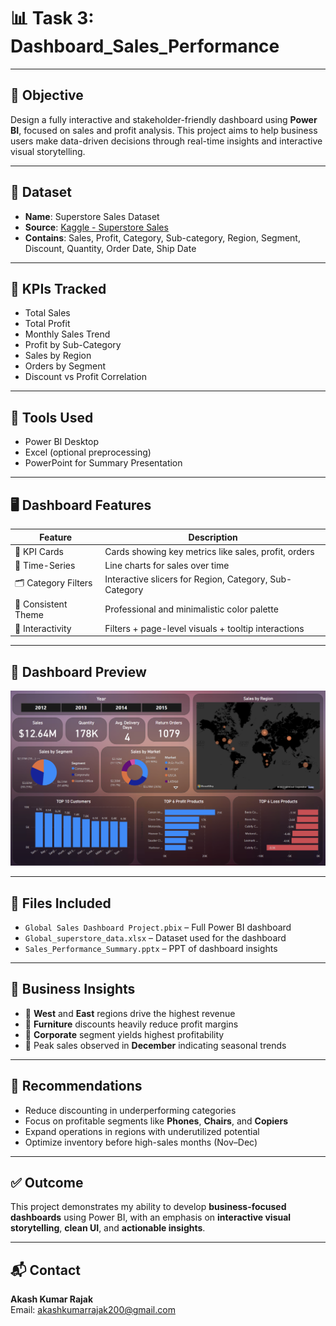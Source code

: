 # 📊 Task 3: Dashboard_Sales_Performance

---

## 🎯 Objective

Design a fully interactive and stakeholder-friendly dashboard using **Power BI**, focused on sales and profit analysis. This project aims to help business users make data-driven decisions through real-time insights and interactive visual storytelling.

---

## 📁 Dataset

- **Name**: Superstore Sales Dataset  
- **Source**: [Kaggle - Superstore Sales](https://www.kaggle.com/datasets/vivek468/superstore-dataset-final)
- **Contains**: Sales, Profit, Category, Sub-category, Region, Segment, Discount, Quantity, Order Date, Ship Date

---

## 📌 KPIs Tracked

- Total Sales  
- Total Profit  
- Monthly Sales Trend  
- Profit by Sub-Category  
- Sales by Region  
- Orders by Segment  
- Discount vs Profit Correlation

---

## 🧰 Tools Used

- Power BI Desktop  
- Excel (optional preprocessing)  
- PowerPoint for Summary Presentation

---

## 🖥 Dashboard Features

| Feature              | Description                                                   |
|----------------------|---------------------------------------------------------------|
| 🎯 KPI Cards         | Cards showing key metrics like sales, profit, orders          |
| 📆 Time-Series       | Line charts for sales over time                               |
| 🗂 Category Filters   | Interactive slicers for Region, Category, Sub-Category        |
| 🎨 Consistent Theme  | Professional and minimalistic color palette                   |
| 📍 Interactivity      | Filters + page-level visuals + tooltip interactions           |

---

## 📸 Dashboard Preview

![Dashboard Preview](Dashboard_Sales_Performance.png)  

---

## 📄 Files Included
- `Global Sales Dashboard Project.pbix` – Full Power BI dashboard
- `Global_superstore_data.xlsx` – Dataset used for the dashboard
- `Sales_Performance_Summary.pptx` – PPT of dashboard insights
---

## 📑 Business Insights

- 📌 **West** and **East** regions drive the highest revenue  
- 📌 **Furniture** discounts heavily reduce profit margins  
- 📌 **Corporate** segment yields highest profitability  
- 📌 Peak sales observed in **December** indicating seasonal trends

---

## 🧾 Recommendations

- Reduce discounting in underperforming categories  
- Focus on profitable segments like **Phones**, **Chairs**, and **Copiers**  
- Expand operations in regions with underutilized potential  
- Optimize inventory before high-sales months (Nov–Dec)

---
## ✅ Outcome

This project demonstrates my ability to develop **business-focused dashboards** using Power BI, with an emphasis on **interactive visual storytelling**, **clean UI**, and **actionable insights**.

---

## 📬 Contact
**Akash Kumar Rajak**    
Email: akashkumarrajak200@gmail.com  

